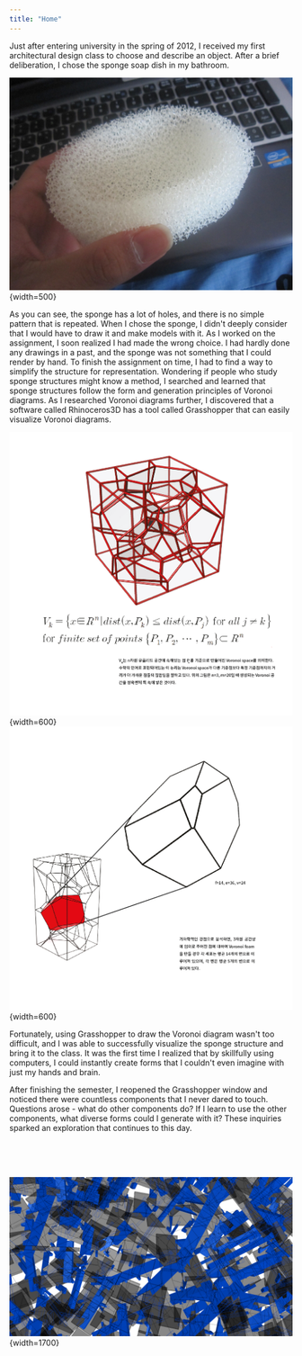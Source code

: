 ```yaml
---
title: "Home"
---
```


Just after entering university in the spring of 2012, I received my first architectural design class to choose and describe an object. After a brief deliberation, I chose the sponge soap dish in my bathroom.  

![sponge-1](./assets/index/sponge-1.jpg){width=500}  

As you can see, the sponge has a lot of holes, and there is no simple pattern that is repeated. When I chose the sponge, I didn't deeply consider that I would have to draw it and make models with it. As I worked on the assignment, I soon realized I had made the wrong choice. I had hardly done any drawings in a past, and the sponge was not something that I could render by hand. To finish the assignment on time, I had to find a way to simplify the structure for representation. Wondering if people who study sponge structures might know a method, I searched and learned that sponge structures follow the form and generation principles of Voronoi diagrams. As I researched Voronoi diagrams further, I discovered that a software called Rhinoceros3D has a tool called Grasshopper that can easily visualize Voronoi diagrams.  

![sponge-2](./assets/index/sponge_3d_1.png){width=600}  
![sponge-3](./assets/index/sponge_3d_2.png){width=600}  

Fortunately, using Grasshopper to draw the Voronoi diagram wasn't too difficult, and I was able to successfully visualize the sponge structure and bring it to the class. It was the first time I realized that by skillfully using computers, I could instantly create forms that I couldn't even imagine with just my hands and brain.  

After finishing the semester, I reopened the Grasshopper window and noticed there were countless components that I never dared to touch. Questions arose - what do other components do? If I learn to use the other components, what diverse forms could I generate with it? These inquiries sparked an exploration that continues to this day.

<br/>
<br/>
<br/>

![drawing](./assets/index/home_190728_1920.png){width=1700}
